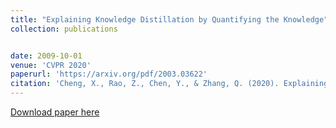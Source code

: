 ```yaml
---
title: "Explaining Knowledge Distillation by Quantifying the Knowledge"
collection: publications


date: 2009-10-01
venue: 'CVPR 2020'
paperurl: 'https://arxiv.org/pdf/2003.03622'
citation: 'Cheng, X., Rao, Z., Chen, Y., & Zhang, Q. (2020). Explaining Knowledge Distillation by Quantifying the Knowledge. arXiv preprint arXiv:2003.03622.'
---
```

[Download paper here](https://arxiv.org/pdf/2003.03622)

